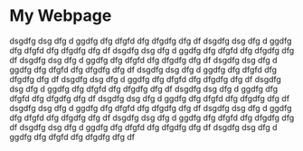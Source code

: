 # My Webpage

dsgdfg dsg dfg d ggdfg dfg dfgfd dfg dfgdfg dfg df
dsgdfg dsg dfg d ggdfg dfg dfgfd dfg dfgdfg dfg df
dsgdfg dsg dfg d ggdfg dfg dfgfd dfg dfgdfg dfg df
dsgdfg dsg dfg d ggdfg dfg dfgfd dfg dfgdfg dfg df
dsgdfg dsg dfg d ggdfg dfg dfgfd dfg dfgdfg dfg df
dsgdfg dsg dfg d ggdfg dfg dfgfd dfg dfgdfg dfg df
dsgdfg dsg dfg d ggdfg dfg dfgfd dfg dfgdfg dfg df
dsgdfg dsg dfg d ggdfg dfg dfgfd dfg dfgdfg dfg df
dsgdfg dsg dfg d ggdfg dfg dfgfd dfg dfgdfg dfg df
dsgdfg dsg dfg d ggdfg dfg dfgfd dfg dfgdfg dfg df
dsgdfg dsg dfg d ggdfg dfg dfgfd dfg dfgdfg dfg df
dsgdfg dsg dfg d ggdfg dfg dfgfd dfg dfgdfg dfg df
dsgdfg dsg dfg d ggdfg dfg dfgfd dfg dfgdfg dfg df
dsgdfg dsg dfg d ggdfg dfg dfgfd dfg dfgdfg dfg df
dsgdfg dsg dfg d ggdfg dfg dfgfd dfg dfgdfg dfg df
